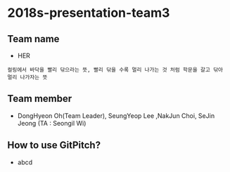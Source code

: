 # 2018s-presentation-team3

## Team name
 - HER
 ```
 컬링에서 바닥을 빨리 닦으라는 뜻, 빨리 닦을 수록 멀리 나가는 것 처럼 학문을 갈고 닦아 멀리 나가자는 뜻
```

## Team member
 - DongHyeon Oh(Team Leader), SeungYeop Lee ,NakJun Choi, SeJin Jeong (TA : Seongil Wi)

## How to use GitPitch?
 - abcd

